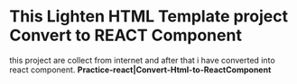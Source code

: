 # This Lighten HTML Template project Convert to REACT Component
this project are collect from internet and after that i have converted into react component.
**Practice-react|Convert-Html-to-ReactComponent**